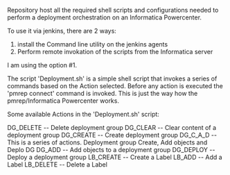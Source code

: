 Repository host all the required shell scripts and configurations needed to perform a deployment
orchestration on an Informatica Powercenter.

To use it via jenkins, there are 2 ways:
1. install the Command line utility on the jenkins agents
2. Perform remote invokation of the scripts from the Informatica server

I am using the option #1.

The script 'Deployment.sh' is a simple shell script that invokes a series of commands based on the Action selected. Before any action is executed the 'pmrep connect' command is invoked. This is just the way how the pmrep/Informatica Powercenter works.

Some available Actions in the 'Deployment.sh' script:

DG_DELETE  -- Delete deployment group
DG_CLEAR   -- Clear content of a deployment group
DG_CREATE  -- Create deployment group
DG_C_A_D   -- This is a series of actions. Deployment group Create, Add objects and Deplo DG
DG_ADD     -- Add objects to a deployment group
DG_DEPLOY  -- Deploy a deployment group
LB_CREATE  -- Create a Label
LB_ADD     -- Add a Label
LB_DELETE  -- Delete a Label
